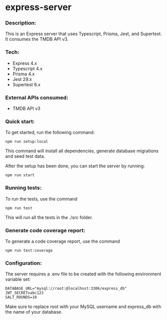 # express-server

### Description:

This is an Express server that uses Typescript, Prisma, Jest, and Supertest. It consumes the TMDB API v3.

### Tech:

- Express 4.x
- Typescript 4.x
- Prisma 4.x
- Jest 29.x
- Supertest 6.x

### External APIs consumed:

- TMDB API v3

### Quick start:

To get started, run the following command:

```
npm run setup:local
```

This command will install all dependencies, generate database migrations and seed test data.

After the setup has been done, you can start the server by running:

```
npm run start
```

### Running tests:

To run the tests, use the command

```
npm run test
```

This will run all the tests in the ./src folder.

### Generate code coverage report:

To generate a code coverage report, use the command

```
npm run test:coverage
```

### Configuration:

The server requires a .env file to be created with the following environment variable set:

```
DATABASE_URL="mysql://root:@localhost:3306/express_db"
JWT_SECRET=abc123
SALT_ROUNDS=10
```

Make sure to replace root with your MySQL username and express_db with the name of your database.

